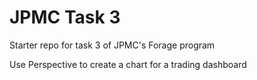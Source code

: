 # JPMC Task 3
Starter repo for task 3 of JPMC's Forage program

Use Perspective to create a chart for a trading dashboard 
